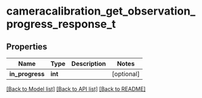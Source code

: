 # cameracalibration_get_observation_progress_response_t

## Properties
Name | Type | Description | Notes
------------ | ------------- | ------------- | -------------
**in_progress** | **int** |  | [optional] 

[[Back to Model list]](../README.md#documentation-for-models) [[Back to API list]](../README.md#documentation-for-api-endpoints) [[Back to README]](../README.md)


